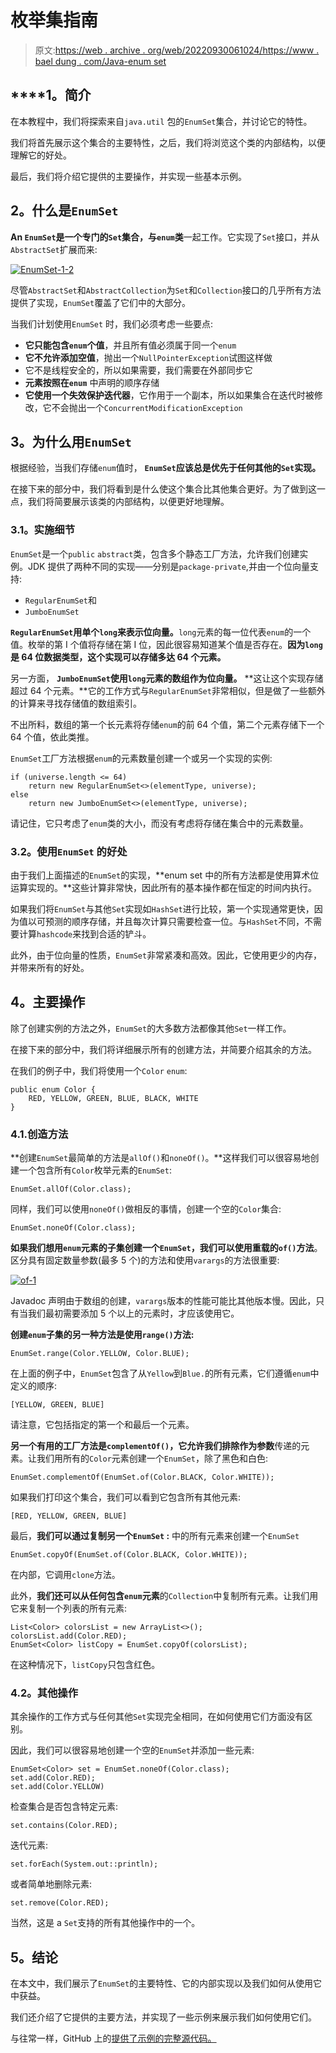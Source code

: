 # 枚举集指南

> 原文:[https://web . archive . org/web/20220930061024/https://www . bael dung . com/Java-enum set](https://web.archive.org/web/20220930061024/https://www.baeldung.com/java-enumset)

## ****1。**简介**

在本教程中，我们将探索来自`java.util` 包的`EnumSet`集合，并讨论它的特性。

我们将首先展示这个集合的主要特性，之后，我们将浏览这个类的内部结构，以便理解它的好处。

最后，我们将介绍它提供的主要操作，并实现一些基本示例。

## **2。什么是`EnumSet`**

**An `EnumSet`是一个专门的`Set`集合，与`enum`类**一起工作。它实现了`Set`接口，并从`AbstractSet`扩展而来:

[![EnumSet-1-2](../Images/f0b9907694b3fab26c9ea16723bae033.png)](/web/20221001012132/https://www.baeldung.com/wp-content/uploads/2018/10/EnumSet-1-2.jpg)

尽管`AbstractSet`和`AbstractCollection`为`Set`和`Collection`接口的几乎所有方法提供了实现，`EnumSet`覆盖了它们中的大部分。

当我们计划使用`EnumSet` 时，我们必须考虑一些要点:

*   **它只能包含`enum`个值**，并且所有值必须属于同一个`enum`
*   **它不允许添加空值**，抛出一个`NullPointerException`试图这样做
*   它不是线程安全的，所以如果需要，我们需要在外部同步它
*   **元素按照在`enum`** 中声明的顺序存储
*   **它使用一个失效保护迭代器**，它作用于一个副本，所以如果集合在迭代时被修改，它不会抛出一个`ConcurrentModificationException`

## **3。为什么用`EnumSet`**

根据经验，当我们存储`enum`值时， **`EnumSet`应该总是优先于任何其他的`Set`实现。**

在接下来的部分中，我们将看到是什么使这个集合比其他集合更好。为了做到这一点，我们将简要展示该类的内部结构，以便更好地理解。

### **3.1。实施细节**

`EnumSet`是一个`public` `abstract`类，包含多个静态工厂方法，允许我们创建实例。JDK 提供了两种不同的实现——分别是`package-private`,并由一个位向量支持:

*   `RegularEnumSet`和
*   `JumboEnumSet`

**`RegularEnumSet`用单个`long`来表示位向量。**`long`元素的每一位代表`enum`的一个值。枚举的第 I 个值将存储在第 I 位，因此很容易知道某个值是否存在。**因为`long`是 64 位数据类型，这个实现可以存储多达 64 个元素。**

另一方面， **`JumboEnumSet`使用`long`元素的数组作为位向量。** **这让这个实现存储超过 64 个元素。**它的工作方式与`RegularEnumSet`非常相似，但是做了一些额外的计算来寻找存储值的数组索引。

不出所料，数组的第一个长元素将存储`enum`的前 64 个值，第二个元素存储下一个 64 个值，依此类推。

`EnumSet`工厂方法根据`enum`的元素数量创建一个或另一个实现的实例:

```
if (universe.length <= 64)
    return new RegularEnumSet<>(elementType, universe);
else
    return new JumboEnumSet<>(elementType, universe);
```

请记住，它只考虑了`enum`类的大小，而没有考虑将存储在集合中的元素数量。

### **3.2。使用`EnumSet`** 的好处

由于我们上面描述的`EnumSet`的实现，**enum set 中的所有方法都是使用算术位运算实现的。**这些计算非常快，因此所有的基本操作都在恒定的时间内执行。

如果我们将`EnumSet`与其他`Set`实现如`HashSet`进行比较，第一个实现通常更快，因为值以可预测的顺序存储，并且每次计算只需要检查一位。与`HashSet`不同，不需要计算`hashcode`来找到合适的铲斗。

此外，由于位向量的性质，`EnumSet`非常紧凑和高效。因此，它使用更少的内存，并带来所有的好处。

## **4。主要操作**

除了创建实例的方法之外，`EnumSet`的大多数方法都像其他`Set`一样工作。

在接下来的部分中，我们将详细展示所有的创建方法，并简要介绍其余的方法。

在我们的例子中，我们将使用一个`Color` `enum`:

```
public enum Color {
    RED, YELLOW, GREEN, BLUE, BLACK, WHITE
}
```

### 4.1.创造方法

**创建`EnumSet`最简单的方法是`allOf()`和`noneOf()`。**这样我们可以很容易地创建一个包含所有`Color`枚举元素的`EnumSet`:

```
EnumSet.allOf(Color.class);
```

同样，我们可以使用`noneOf()`做相反的事情，创建一个空的`Color`集合:

```
EnumSet.noneOf(Color.class);
```

**如果我们想用`enum`元素的子集创建一个`EnumSet`，我们可以使用重载的`of()`方法**。区分具有固定数量参数(最多 5 个)的方法和使用`varargs`的方法很重要:

[![of-1](../Images/bdf2d8e7f0904bc4391d1740db3702a5.png)](/web/20221001012132/https://www.baeldung.com/wp-content/uploads/2018/10/of-1.png)

Javadoc 声明由于数组的创建，`varargs`版本的性能可能比其他版本慢。因此，只有当我们最初需要添加 5 个以上的元素时，才应该使用它。

**创建`enum`子集的另一种方法是使用`range()`方法:**

```
EnumSet.range(Color.YELLOW, Color.BLUE);
```

在上面的例子中，`EnumSet`包含了从`Yellow`到`Blue.`的所有元素，它们遵循`enum`中定义的顺序:

```
[YELLOW, GREEN, BLUE]
```

请注意，它包括指定的第一个和最后一个元素。

**另一个有用的工厂方法是`complementOf()`，它允许我们排除作为参数**传递的元素。让我们用所有的`Color`元素创建一个`EnumSet`，除了黑色和白色:

```
EnumSet.complementOf(EnumSet.of(Color.BLACK, Color.WHITE));
```

如果我们打印这个集合，我们可以看到它包含所有其他元素:

```
[RED, YELLOW, GREEN, BLUE]
```

最后，**我们可以通过复制另一个`EnumSet` :** 中的所有元素来创建一个`EnumSet`

```
EnumSet.copyOf(EnumSet.of(Color.BLACK, Color.WHITE));
```

在内部，它调用`clone`方法。

此外，**我们还可以从任何包含`enum`元素**的`Collection`中复制所有元素。让我们用它来复制一个列表的所有元素:

```
List<Color> colorsList = new ArrayList<>();
colorsList.add(Color.RED);
EnumSet<Color> listCopy = EnumSet.copyOf(colorsList);
```

在这种情况下，`listCopy`只包含红色。

### **4.2。其他操作**

其余操作的工作方式与任何其他`Set`实现完全相同，在如何使用它们方面没有区别。

因此，我们可以很容易地创建一个空的`EnumSet`并添加一些元素:

```
EnumSet<Color> set = EnumSet.noneOf(Color.class);
set.add(Color.RED);
set.add(Color.YELLOW)
```

检查集合是否包含特定元素:

```
set.contains(Color.RED);
```

迭代元素:

```
set.forEach(System.out::println);
```

或者简单地删除元素:

```
set.remove(Color.RED);
```

当然，这是 a `Set`支持的所有其他操作中的一个。

## **5。结论**

在本文中，我们展示了`EnumSet`的主要特性、它的内部实现以及我们如何从使用它中获益。

我们还介绍了它提供的主要方法，并实现了一些示例来展示我们如何使用它们。

与往常一样，GitHub 上的[提供了示例的完整源代码。](https://web.archive.org/web/20221001012132/https://github.com/eugenp/tutorials/tree/master/core-java-modules/core-java-collections-set)